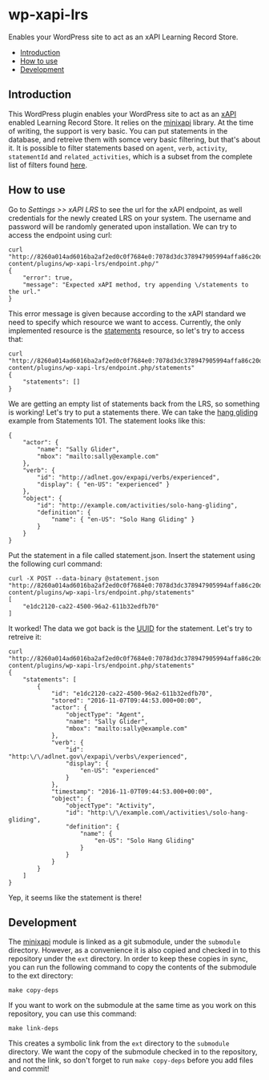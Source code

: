 # wp-xapi-lrs
Enables your WordPress site to act as an xAPI Learning Record Store.

* [Introduction](#introduction)
* [How to use](#how-to-use)
* [Development](#development)

## Introduction

This WordPress plugin enables your WordPress site to act as an [xAPI](https://en.wikipedia.org/wiki/Experience_API_(Tin_Can_API)) enabled Learning Record Store. It relies on the [minixapi](https://github.com/limikael/minixapi/) library. At the time of writing, the support is very basic. You can put statements in the database, and retreive them with somce very basic filtering, but that's about it. It is possible to filter statements based on `agent`, `verb`, `activity`, `statementId` and `related_activities`, which is a subset from the complete list of filters found [here](https://github.com/adlnet/xAPI-Spec/blob/master/xAPI-Communication.md#213-get-statements).

## How to use

Go to _Settings >> xAPI LRS_ to see the url for the xAPI endpoint, as well credentials for the newly created LRS on your system. The username and password will be randomly generated upon installation. We can try to access the endpoint using curl:

    curl "http://8260a014ad6016ba2af2ed0c0f7684e0:7078d3dc378947905994affa86c20d48@localhost/wordpress/wp-content/plugins/wp-xapi-lrs/endpoint.php/"
    {
        "error": true,
        "message": "Expected xAPI method, try appending \/statements to the url."
    }

This error message is given because according to the xAPI standard we need to specify which resource we want to access. Currently, the only implemented resource is the [statements](https://github.com/adlnet/xAPI-Spec/blob/master/xAPI-Communication.md#21-statement-resource) resource, so let's try to access that:

    curl "http://8260a014ad6016ba2af2ed0c0f7684e0:7078d3dc378947905994affa86c20d48@localhost/wordpress/wp-content/plugins/wp-xapi-lrs/endpoint.php/statements"
    {
        "statements": []
    }

We are getting an empty list of statements back from the LRS, so something is working! Let's try to put a statements there. We can take the [hang gliding](https://experienceapi.com/statements-101/) example from Statements 101. The statement looks like this:

    {
        "actor": {
            "name": "Sally Glider",
            "mbox": "mailto:sally@example.com"
        },
        "verb": {
            "id": "http://adlnet.gov/expapi/verbs/experienced",
            "display": { "en-US": "experienced" }
        },
        "object": {
            "id": "http://example.com/activities/solo-hang-gliding",
            "definition": {
                "name": { "en-US": "Solo Hang Gliding" }
            }
        }
    }

Put the statement in a file called statement.json. Insert the statement using the following curl command:

    curl -X POST --data-binary @statement.json  "http://8260a014ad6016ba2af2ed0c0f7684e0:7078d3dc378947905994affa86c20d48@localhost/wordpress/wp-content/plugins/wp-xapi-lrs/endpoint.php/statements"
    [
        "e1dc2120-ca22-4500-96a2-611b32edfb70"
    ]

It worked! The data we got back is the [UUID](https://en.wikipedia.org/wiki/Universally_unique_identifier) for the statement. Let's try to retreive it:

    curl "http://8260a014ad6016ba2af2ed0c0f7684e0:7078d3dc378947905994affa86c20d48@localhost/wordpress/wp-content/plugins/wp-xapi-lrs/endpoint.php/statements"
    {
        "statements": [
            {
                "id": "e1dc2120-ca22-4500-96a2-611b32edfb70",
                "stored": "2016-11-07T09:44:53.000+00:00",
                "actor": {
                    "objectType": "Agent",
                    "name": "Sally Glider",
                    "mbox": "mailto:sally@example.com"
                },
                "verb": {
                    "id": "http:\/\/adlnet.gov\/expapi\/verbs\/experienced",
                    "display": {
                        "en-US": "experienced"
                    }
                },
                "timestamp": "2016-11-07T09:44:53.000+00:00",
                "object": {
                    "objectType": "Activity",
                    "id": "http:\/\/example.com\/activities\/solo-hang-gliding",
                    "definition": {
                        "name": {
                            "en-US": "Solo Hang Gliding"
                        }
                    }
                }
            }
        ]
    }

Yep, it seems like the statement is there!

## Development

The [minixapi](https://github.com/limikael/minixapi/) module is linked as a git submodule, under the `submodule` directory. However, as a convenience it is also copied and checked in to this repository under the `ext` directory. In order to keep these copies in sync, you can run the following command to copy the contents of the submodule to the ext directory:

    make copy-deps

If you want to work on the submodule at the same time as you work on this repository, you can use this command:

    make link-deps

This creates a symbolic link from the `ext` directory to the `submodule` directory. We want the copy of the submodule checked in to the repository, and not the link, so don't forget to run `make copy-deps` before you add files and commit!
